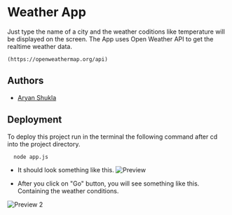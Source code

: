 
# Weather App

Just type the name of a city and the weather coditions like temperature will be displayed on the screen. The App uses Open Weather API to get the realtime weather data.
```
(https://openweathermap.org/api)
```



## Authors

- [Aryan Shukla](https://www.github.com/aryannewyork)


## Deployment

To deploy this project run in the terminal the following command after cd into the project directory.

```bash
  node app.js
```

- It should look something like this.
![Preview](https://user-images.githubusercontent.com/79625246/174285308-d5989416-57b9-4467-b429-e0c498be440e.jpg)

- After you click on "Go" button, you will see something like this. Containing the weather conditions.



![Preview 2](https://user-images.githubusercontent.com/79625246/174285300-1de774fb-e39f-4a82-ba08-1fcaaf3c284c.jpg)
